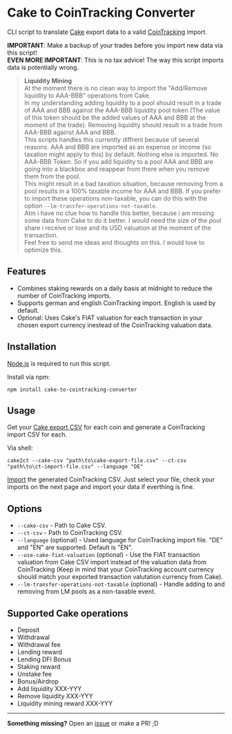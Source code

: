 # Cake to CoinTracking Converter

CLI script to translate [Cake](https://pool.cakedefi.com/#?ref=401824) export data to a valid [CoinTracking](https://cointracking.info?ref=G905622) import.

**IMPORTANT**: Make a backup of your trades before you import new data via this script! \
**EVEN MORE IMPORTANT**: This is no tax advice! The way this script imports data is potentially wrong.

> **Liquidity Mining** \
> At the moment there is no clean way to import the "Add/Remove liquidity to AAA-BBB" operations from Cake. \
> In my understanding adding liquidity to a pool should result in a trade of AAA and BBB against the AAA-BBB liquidity pool token (The value of this token should be the added values of AAA and BBB at the moment of the trade). Removing liquidity should result in a trade from AAA-BBB against AAA and BBB. \
> This scripts handles this currently diffrent because of several reasons. AAA and BBB are imported as an expense or income (so taxation might apply to this) by default. Nothing else is imported. No AAA-BBB Token. So if you add liquidity to a pool AAA and BBB are going into a blackbox and reappear from there when you remove them from the pool. \
> This might result in a bad taxation situation, because removing from a pool results in a 100% taxable income for AAA and BBB. If you prefer to import these operations non-taxable, you can do this with the option `--lm-transfer-operations-not-taxable`.
> \
> Atm i have no clue how to handle this better, because i am missing some data from Cake to do it better. I would need the size of the pool share i receive or lose and its USD valuation at the moment of the transaction. \
> Feel free to send me ideas and thoughts on this. I would love to optimize this.

## Features

- Combines staking rewards on a daily basis at midnight to reduce the number of CoinTracking imports.
- Supports german and english CoinTracking import. English is used by default.
- Optional: Uses Cake's FIAT valuation for each transaction in your chosen export currency inestead of the CoinTracking valuation data.

## Installation

[Node.js](https://nodejs.org/) is required to run this script.

Install via npm:
```shell
npm install cake-to-cointracking-converter
```

## Usage

Get your [Cake export CSV](https://pool.cakedefi.com/#/transactions) for each coin and generate a CoinTracking import CSV for each.

Via shell:
```shell
cake2ct --cake-csv "path\to\cake-export-file.csv" --ct-csv "path\to\ct-import-file.csv" --language "DE"
```

[Import](https://cointracking.info/import/import_csv/) the generated CoinTracking CSV. Just select your file, check your imports on the next page and import your data if everthing is fine.

## Options

- `--cake-csv` - Path to Cake CSV.
- `--ct-csv` - Path to CoinTracking CSV.
- `--language` (optional) - Used language for CoinTracking import file. "DE" and "EN" are supported. Default is "EN".
- `--use-cake-fiat-valuation` (optional) - Use the FIAT transaction valuation from Cake CSV import instead of the valuation data from CoinTracking (Keep in mind that your CoinTracking account currency should match your exported transaction valutation currency from Cake).
- `--lm-transfer-operations-not-taxable` (optional) - Handle adding to and removing from LM pools as a non-taxable event.

## Supported Cake operations

- Deposit
- Withdrawal
- Withdrawal fee
- Lending reward
- Lending DFI Bonus
- Staking reward
- Unstake fee
- Bonus/Airdrop
- Add liquidity XXX-YYY
- Remove liquidity XXX-YYY
- Liquidity mining reward XXX-YYY

---

**Something missing?** Open an [issue](https://github.com/geldmacher/Cake-to-CoinTracking-Converter/issues) or make a PR! ;D